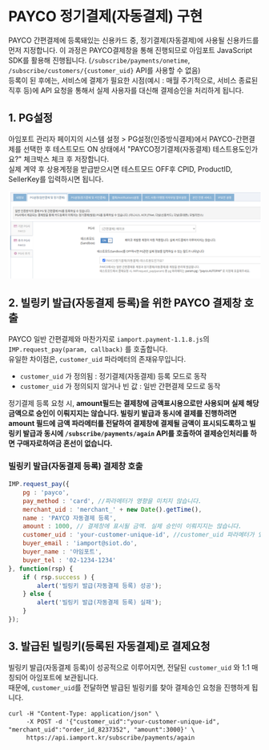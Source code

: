# PAYCO 정기결제(자동결제) 구현  

PAYCO 간편결제에 등록돼있는 신용카드 중, 정기결제(자동결제)에 사용될 신용카드를 먼저 지정합니다. 이 과정은 PAYCO결제창을 통해 진행되므로 아임포트 JavaScript SDK를 활용해 진행됩니다. (`/subscribe/payments/onetime`, `/subscribe/customers/{customer_uid}` API를 사용할 수 없음)  
등록이 된 후에는, 서비스에 결제가 필요한 시점(예시 : 매월 주기적으로, 서비스 종료된 직후 등)에 API 요청을 통해서 실제 사용자를 대신해 결제승인을 처리하게 됩니다. 

## 1. PG설정  
아임포트 관리자 페이지의 시스템 설정 > PG설정(인증방식결제)에서 PAYCO-간편결제를 선택한 후 테스트모드 ON 상태에서 "PAYCO정기결제(자동결제) 테스트용도인가요?" 체크박스 체크 후 저장합니다.  
실제 계약 후 상용계정을 받급받으시면 테스트모드 OFF후 CPID, ProductID, SellerKey를 입력하시면 됩니다.

![PAYCO 자동결제 설정](../screenshot/payco-setting.png)

## 2. 빌링키 발급(자동결제 등록)을 위한 PAYCO 결제창 호출
PAYCO 일반 간편결제와 마찬가지로 `iamport.payment-1.1.8.js`의 `IMP.request_pay(param, callback)` 를 호출합니다.  
유일한 차이점은, `customer_uid` 파라메터의 존재유무입니다. 

- `customer_uid` 가 정의됨 : 정기결제(자동결제) 등록 모드로 동작
- `customer_uid` 가 정의되지 않거나 빈 값 : 일반 간편결제 모드로 동작


정기결제 등록 요청 시, **amount필드는 결제창에 금액표시용으로만 사용되며 실제 해당 금액으로 승인이 이뤄지지는 않습니다. 빌링키 발급과 동시에 결제를 진행하려면 amount 필드에 금액 파라메터를 전달하여 결제창에 결제될 금액이 표시되도록하고 빌링키 발급과 동시에 `/subscribe/payments/again` API를 호출하여 결제승인처리를 하면 구매자로하여금 혼선이 없습니다.**  


### 빌링키 발급(자동결제 등록) 결제창 호출  

```javascript
IMP.request_pay({
    pg : 'payco', 
	pay_method : 'card', //파라메터가 영향을 미치지 않습니다.
	merchant_uid : 'merchant_' + new Date().getTime(),
	name : 'PAYCO 자동결제 등록',
	amount : 1000, // 결제창에 표시될 금액. 실제 승인이 이뤄지지는 않습니다.
	customer_uid : 'your-customer-unique-id', //customer_uid 파라메터가 있어야 빌링키 발급(자동결제 등록)모드로 동작합니다.
	buyer_email : 'iamport@siot.do',
	buyer_name : '아임포트',
	buyer_tel : '02-1234-1234'
}, function(rsp) {
	if ( rsp.success ) {
		alert('빌링키 발급(자동결제 등록) 성공');
	} else {
		alert('빌링키 발급(자동결제 등록) 실패');
	}
});
```

## 3. 발급된 빌링키(등록된 자동결제)로 결제요청  
빌링키 발급(자동결제 등록)이 성공적으로 이루어지면, 전달된 `customer_uid` 와 1:1 매칭되어 아임포트에 보관됩니다.  
때문에, `customer_uid`를 전달하면 발급된 빌링키를 찾아 결제승인 요청을 진행하게 됩니다.  

```
curl -H "Content-Type: application/json" \   
     -X POST -d '{"customer_uid":"your-customer-unique-id", "merchant_uid":"order_id_8237352", "amount":3000}' \
     https://api.iamport.kr/subscribe/payments/again
```